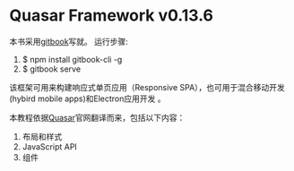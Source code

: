 # Quasar Framework v0.13.6

本书采用[gitbook](https://github.com/GitbookIO/gitbook/blob/master/docs/setup.md)写就。
运行步骤:
1. $ npm install gitbook-cli -g
2. $ gitbook serve

该框架可用来构建响应式单页应用（Responsive SPA），也可用于混合移动开发\(hybird mobile apps\)和Electron应用开发 。

本教程依据[Quasar](http://quasar-framework.org/)官网翻译而来，包括以下内容：

1. 布局和样式
2. JavaScript API
3. 组件



